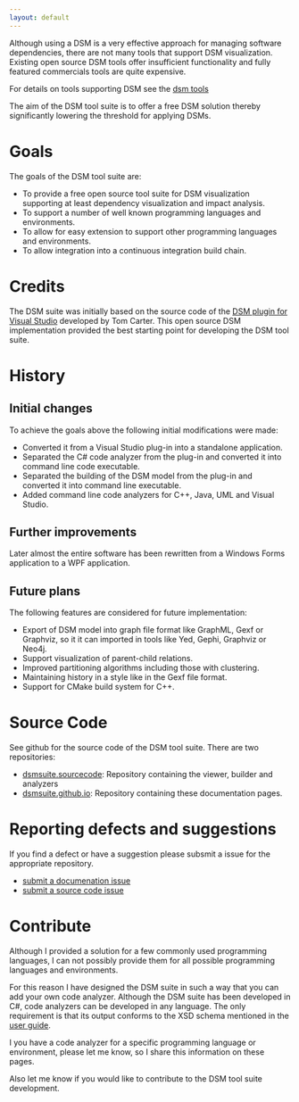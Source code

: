 ```yaml
---
layout: default
---
```


Although using a DSM is a very effective approach for managing software dependencies, there are not many tools that support DSM visualization.
Existing open source DSM tools offer insufficient functionality and fully featured commercials tools are quite expensive. 

For details on tools supporting DSM see the [dsm tools](dsm_tools)

The aim of the DSM tool suite is to offer a free DSM solution thereby significantly lowering the threshold for applying DSMs. 

# Goals

The goals of the DSM tool suite are:
* To provide a free open source tool suite for DSM visualization supporting at least dependency visualization and impact analysis.
* To support a number of well known programming languages and environments.
* To allow for easy extension to support other programming languages and environments.
* To allow integration into a continuous integration build chain.

# Credits

The DSM suite was initially based on the source code of the [DSM plugin for Visual Studio](https://github.com/tecsoft/dsm-vs-addin) developed by Tom Carter. This open source DSM implementation provided the best starting point for developing the DSM tool suite.

# History

## Initial changes
To achieve the goals above the following initial modifications were made:
* Converted it from a Visual Studio plug-in into a standalone application.
* Separated the C# code analyzer from the plug-in and converted it into command line code executable.
* Separated the building of the DSM model from the plug-in and converted it into command line executable.
* Added command line code analyzers for C++, Java, UML and Visual Studio.

## Further improvements
Later almost the entire software has been rewritten from a Windows Forms application to a WPF application. 

## Future plans
The following features are considered for future implementation:
* Export of DSM model into graph file format like GraphML, Gexf or Graphviz, so it it can imported in tools like Yed, Gephi, Graphviz or Neo4j.
* Support visualization of parent-child relations.
* Improved partitioning algorithms including those with clustering.
* Maintaining history in a style like in the Gexf file format.
* Support for CMake build system for C++.

# Source Code

See github for the source code of the DSM tool suite. There are two repositories:
* [dsmsuite.sourcecode](https://github.com/dsmsuite/dsmsuite.sourcecode): Repository containing the viewer, builder and analyzers
* [dsmsuite.github.io](https://github.com/dsmsuite/dsmsuite.github.io): Repository containing these documentation pages.

# Reporting defects and suggestions

If you find a defect or have a suggestion please subsmit a issue for the appropriate repository.

* [submit a documenation issue](https://github.com/dsmsuite/dsmsuite.github.io/issues)
* [submit a source code issue](https://github.com/dsmsuite/dsmsuite.sourcecode/issues)

# Contribute

Although I provided a solution for a few commonly used programming languages, I can not possibly provide them for all possible programming languages and environments. 

For this reason I have designed the DSM suite in such a way that you can add your own code analyzer.
Although the DSM suite has been developed in C#, code analyzers can be developed in any language. The only requirement is that its output conforms to the XSD schema mentioned in the [user guide](user_guide).

I you have a code analyzer for a specific programming language or environment, please let me know, so I share this information on these pages.

Also let me know if you would like to contribute to the DSM tool suite development. 
